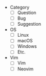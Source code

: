 <!-- Check all that apply [x] -->
- Category
    - [ ] Question
    - [ ] Bug
    - [ ] Suggestion
- OS
    - [ ] Linux
    - [ ] macOS
    - [ ] Windows
    - [ ] Etc.
- Vim
    - [ ] Vim
    - [ ] Neovim

<!--

Before submitting
=================

- Make sure that you have the latest version of fzf and fzf.vim
- Check if your problem is reproducible with a minimal configuration

Start Vim with a minimal configuration
======================================

vim -Nu <(curl https://gist.githubusercontent.com/junegunn/6936bf79fedd3a079aeb1dd2f3c81ef5/raw/vimrc)

-->

